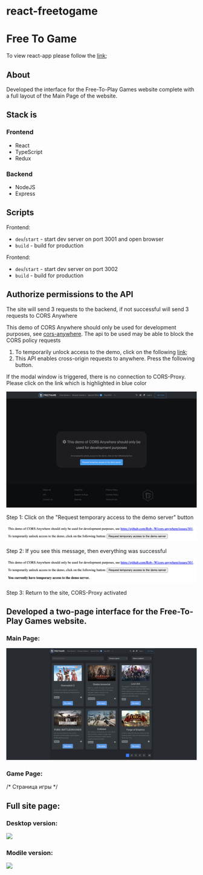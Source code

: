 # react-freetogame

# Free To Game

<p>To view react-app please follow the <a href="https://eugenepokalyuk.github.io/react-freetogame/">link</a>;</p>

## About
Developed the interface for the Free-To-Play Games website complete with a full layout of the Main Page of the website.

## Stack is
### Frontend
<ul>
  <li>React</li>
  <li>TypeScript</li>
  <li>Redux</li>
</ul>

### Backend
<ul>
  <li>NodeJS</li>
  <li>Express</li>
</ul>

## Scripts
Frontend:
- `dev`/`start` - start dev server on port 3001 and open browser
- `build` - build for production

Frontend:
- `dev`/`start` - start dev server on port 3002
- `build` - build for production

## Authorize permissions to the API
<p>The site will send 3 requests to the backend, if not successful will send 3 requests to CORS Anywhere</p>

<p>This demo of CORS Anywhere should only be used for development purposes, see <a href="https://github.com/Rob--W/cors-anywhere/issues/301">cors-anywhere</a>. The api to be used may be able to block the CORS policy requests</p>
<ol>
  <li>To temporarily unlock access to the demo, click on the following <a href="https://cors-anywhere.herokuapp.com/https://www.freetogame.com/api/games">link</a>;</li>
  <li>This API enables cross-origin requests to anywhere. Press the following button.</li>
</ol>

<p>If the modal window is triggered, there is no connection to CORS-Proxy. Please click on the link which is highlighted in blue color</p>
<img src="https://github.com/eugenepokalyuk/react-freetogame/blob/main/src/images/screenshots/corsError.png?raw=true" />

<div>
  <p>Step 1: Click on the "Request temporary access to the demo server" button</p>
  <img src="https://github.com/eugenepokalyuk/react-freetogame/blob/main/src/images/screenshots/Screenshot%202023-08-28%20at%2001.01.32.png?raw=true" />
</div>

<div>
  <p>Step 2: If you see this message, then everything was successful</p>
  <img src="https://github.com/eugenepokalyuk/react-freetogame/blob/main/src/images/screenshots/Screenshot%202023-08-28%20at%2001.01.38.png?raw=true" />
</div>

<div>
  <p>Step 3: Return to the site, CORS-Proxy activated</p>
</div>

## Developed a two-page interface for the Free-To-Play Games website.
### Main Page: 
<div>
  <img src="https://github.com/eugenepokalyuk/react-freetogame/blob/main/src/images/screenshots/2023-08-28_10-49-11.png?raw=true" />
</div>

### Game Page:
<div>
  /* Страница игры */
</div>

## Full site page:
### Desktop version:
<div>
  <img src="https://github.com/eugenepokalyuk/react-freetogame/blob/main/src/images/screenshots/desktopView.png?raw=true" />
</div>

### Modile version:
<div>
  <img src="https://github.com/eugenepokalyuk/react-freetogame/blob/main/src/images/screenshots/mobileView.png?raw=true" />
</div>
